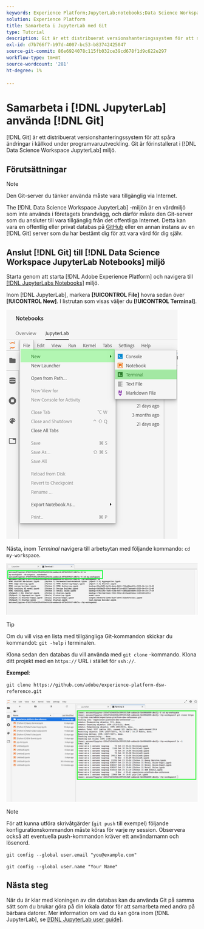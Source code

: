 ```yaml
---
keywords: Experience Platform;JupyterLab;notebooks;Data Science Workspace;populära topics;Git;Github
solution: Experience Platform
title: Samarbeta i JupyterLab med Git
type: Tutorial
description: Git är ett distribuerat versionshanteringssystem för att spåra ändringar i källkoden under programvaruutvecklingen. Git är förinstallerat i JupyterLab-miljön för Data Science Workspace.
exl-id: d7b766f7-b97d-4007-bc53-b83742425047
source-git-commit: 86e6924078c115fb032ce39cd678f1d9c622e297
workflow-type: tm+mt
source-wordcount: '281'
ht-degree: 1%

---
```


# Samarbeta i [!DNL JupyterLab] använda [!DNL Git]

[!DNL Git] är ett distribuerat versionshanteringssystem för att spåra ändringar i källkod under programvaruutveckling. Git är förinstallerat i [!DNL Data Science Workspace JupyterLab] miljö.

## Förutsättningar

>[!NOTE]
>
> Den Git-server du tänker använda måste vara tillgänglig via Internet.

The [!DNL Data Science Workspace JupyterLab] -miljön är en värdmiljö som inte används i företagets brandvägg, och därför måste den Git-server som du ansluter till vara tillgänglig från det offentliga Internet. Detta kan vara en offentlig eller privat databas på [GitHub](https://github.com/) eller en annan instans av en [!DNL Git] server som du har bestämt dig för att vara värd för dig själv.

## Anslut [!DNL Git] till [!DNL Data Science Workspace JupyterLab Notebooks] miljö

Starta genom att starta [!DNL Adobe Experience Platform] och navigera till [[!DNL JupyterLabs Notebooks]](https://platform.adobe.com/notebooks/jupyterLab) miljö.

Inom [!DNL JupyterLab], markera **[!UICONTROL File]** hovra sedan över **[!UICONTROL New]**. I listrutan som visas väljer du **[!UICONTROL Terminal]**.

![JupyterLab Nav](../images/jupyterlab/tutorials/open-terminal.png)

Nästa, inom *Terminal* navigera till arbetsytan med följande kommando: `cd my-workspace`.

![arbetsyta för cd](../images/jupyterlab/tutorials/find-workspace.png)

>[!TIP]
>
> Om du vill visa en lista med tillgängliga Git-kommandon skickar du kommandot: `git -help` i terminalen.

Klona sedan den databas du vill använda med `git clone` -kommando. Klona ditt projekt med en `https://` URL i stället för `ssh://`.

**Exempel**:

`git clone https://github.com/adobe/experience-platform-dsw-reference.git`

![klona](../images/jupyterlab/tutorials/git-collaboration.png)

>[!NOTE]
>
> För att kunna utföra skrivåtgärder (`git push` till exempel) följande konfigurationskommandon måste köras för varje ny session. Observera också att eventuella push-kommandon kräver ett användarnamn och lösenord.
>
>`git config --global user.email "you@example.com"`
>
>`git config --global user.name "Your Name"`

## Nästa steg

När du är klar med kloningen av din databas kan du använda Git på samma sätt som du brukar göra på din lokala dator för att samarbeta med andra på bärbara datorer. Mer information om vad du kan göra inom [!DNL JupyterLab], se [[!DNL JupyterLab user guide]](./overview.md).
